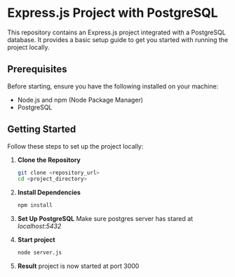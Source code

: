 # Express.js Project with PostgreSQL

This repository contains an Express.js project integrated with a PostgreSQL database. It provides a basic setup guide to get you started with running the project locally.

## Prerequisites

Before starting, ensure you have the following installed on your machine:

- Node.js and npm (Node Package Manager)
- PostgreSQL

## Getting Started

Follow these steps to set up the project locally:

1. **Clone the Repository**

   ```bash
   git clone <repository_url>
   cd <project_directory>
   ```

2. **Install Dependencies**

   ```bash
   npm install
   ```

3. **Set Up PostgreSQL**
   Make sure postgres server has stared at *localhost:5432*

4. **Start project**
   ```bash
   node server.js
   ```

4. **Result**
   project is now started at port 3000

